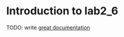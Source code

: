 # Introduction to lab2_6

TODO: write [great documentation](http://jacobian.org/writing/what-to-write/)
